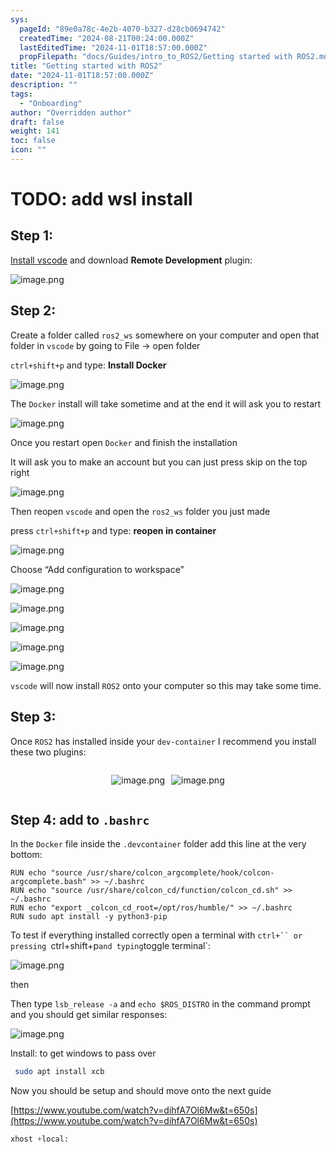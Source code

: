 ```yaml
---
sys:
  pageId: "89e0a78c-4e2b-4070-b327-d28cb0694742"
  createdTime: "2024-08-21T00:24:00.000Z"
  lastEditedTime: "2024-11-01T18:57:00.000Z"
  propFilepath: "docs/Guides/intro_to_ROS2/Getting started with ROS2.md"
title: "Getting started with ROS2"
date: "2024-11-01T18:57:00.000Z"
description: ""
tags:
  - "Onboarding"
author: "Overridden author"
draft: false
weight: 141
toc: false
icon: ""
---
```


# TODO: add wsl install

## Step 1:

[Install vscode](https://code.visualstudio.com/download) and download **Remote Development** plugin:

![image.png](https://prod-files-secure.s3.us-west-2.amazonaws.com/d518164a-d88e-44d1-a4ee-3adb3bd8bce0/efb52993-1881-4a40-b95e-6f020334f022/image.png?X-Amz-Algorithm=AWS4-HMAC-SHA256&X-Amz-Content-Sha256=UNSIGNED-PAYLOAD&X-Amz-Credential=ASIAZI2LB466XP2JMBEA%2F20250325%2Fus-west-2%2Fs3%2Faws4_request&X-Amz-Date=20250325T021834Z&X-Amz-Expires=3600&X-Amz-Security-Token=IQoJb3JpZ2luX2VjEKL%2F%2F%2F%2F%2F%2F%2F%2F%2F%2FwEaCXVzLXdlc3QtMiJIMEYCIQDczhTwNsRa81R7c1F7pzQ%2FfKByrJWTiigfaJaE%2FinMbgIhANiW%2BWpCUHO4WtJwVcGrBYpNRsi9RclSwaRYPCBqeKfBKogECPv%2F%2F%2F%2F%2F%2F%2F%2F%2F%2FwEQABoMNjM3NDIzMTgzODA1Igx23Iy%2B3h%2F6R2IAIcwq3ANVWGc4yWDDajXzsXGpyhrEnbXQHKNgtqzYG4awRXYG6uQtrF5fja%2B1LorGH%2F5WNY5in8zCLqbgLvY8mEoMUAaXgPD9G0Kmhr8gRcyCLRBA%2B1R9B%2B%2F5lmR4oE7U%2BRnuj6H3%2Fjl%2BFaiutyNjd%2FDBPRTT9lNzLkOUJL3Qa%2B6sZbf8bobyIUTiTLNH67z%2BZdLd2FBcWQzbSVEJ9h6VyxQd9Dlw8Ge8xxKjAyxXvYJAbGUEfxJoEJ4vrfsQMdZsnzcxDPBUyJzLS9M0k43ETwhASdc%2Fk6491zHPdM61DuKZFVc1wkmgmxonpIYdarv%2BWWSNWRhKECs20dVk0TMznotqdo0KjUGzQf5RhzNWHqY%2FlxlFCxjcZc1DXZN9yeY%2FGG2NWLze22yXlSt9muQReLk1L5gZbvDQqhSPO5%2BDofCNGUm%2B1zuZxtNo9rPxR7WnQGRIwyLMQAvDLsM7KraHWUOa9JHaL2IqUMfz%2BK7x33d%2F%2FDDf7%2FqBj78%2BXqf%2FHaaUe%2BdgoSdI59mo9wq1ONTQbUa0BAyKIJBrVY89Nvij%2BrZ2EV%2BgM2qRZRWrkSXE8%2FB63HcJTY3c%2BLUEJTH2z5X6VB3uNCt7pxuheCv7hgLUwTHvkWICiuBVhkcA%2Fmx4rHiVVTDtlYi%2FBjqkAc4gmV%2FfWw5f3z6loX6PKZe6Y0tE%2BpK5ApnUotG%2BKteRQNDtvbqqYbe8E70O0FKH6GwwQmn%2F6ql%2Fn3%2BkVoOQ1QYgp0X6voHuxK9RegjuNt%2BlD12oBcTKrmNeLVP7Ff70U4QUf7uGpC4wm13ZtYAw2SA2BNDh4Zs1HKpC8efnV%2BlL3FEiefvqWow%2BxkWhZ2rvoEd0WDes8HXdz7IqFyfa9G%2B%2FaVMq&X-Amz-Signature=8bff584a0e1301fe8bfe6a76cd63c592a9f9d6414ea8df1eaadee736eadc3863&X-Amz-SignedHeaders=host&x-id=GetObject)

## Step 2:

Create a folder called `ros2_ws` somewhere on your computer and open that folder in `vscode` by going to File → open folder 

`ctrl+shift+p` and type: **Install Docker**

![image.png](https://prod-files-secure.s3.us-west-2.amazonaws.com/d518164a-d88e-44d1-a4ee-3adb3bd8bce0/2269dc0e-1cd5-47ff-bceb-c04ad9b2eab0/image.png?X-Amz-Algorithm=AWS4-HMAC-SHA256&X-Amz-Content-Sha256=UNSIGNED-PAYLOAD&X-Amz-Credential=ASIAZI2LB466XP2JMBEA%2F20250325%2Fus-west-2%2Fs3%2Faws4_request&X-Amz-Date=20250325T021834Z&X-Amz-Expires=3600&X-Amz-Security-Token=IQoJb3JpZ2luX2VjEKL%2F%2F%2F%2F%2F%2F%2F%2F%2F%2FwEaCXVzLXdlc3QtMiJIMEYCIQDczhTwNsRa81R7c1F7pzQ%2FfKByrJWTiigfaJaE%2FinMbgIhANiW%2BWpCUHO4WtJwVcGrBYpNRsi9RclSwaRYPCBqeKfBKogECPv%2F%2F%2F%2F%2F%2F%2F%2F%2F%2FwEQABoMNjM3NDIzMTgzODA1Igx23Iy%2B3h%2F6R2IAIcwq3ANVWGc4yWDDajXzsXGpyhrEnbXQHKNgtqzYG4awRXYG6uQtrF5fja%2B1LorGH%2F5WNY5in8zCLqbgLvY8mEoMUAaXgPD9G0Kmhr8gRcyCLRBA%2B1R9B%2B%2F5lmR4oE7U%2BRnuj6H3%2Fjl%2BFaiutyNjd%2FDBPRTT9lNzLkOUJL3Qa%2B6sZbf8bobyIUTiTLNH67z%2BZdLd2FBcWQzbSVEJ9h6VyxQd9Dlw8Ge8xxKjAyxXvYJAbGUEfxJoEJ4vrfsQMdZsnzcxDPBUyJzLS9M0k43ETwhASdc%2Fk6491zHPdM61DuKZFVc1wkmgmxonpIYdarv%2BWWSNWRhKECs20dVk0TMznotqdo0KjUGzQf5RhzNWHqY%2FlxlFCxjcZc1DXZN9yeY%2FGG2NWLze22yXlSt9muQReLk1L5gZbvDQqhSPO5%2BDofCNGUm%2B1zuZxtNo9rPxR7WnQGRIwyLMQAvDLsM7KraHWUOa9JHaL2IqUMfz%2BK7x33d%2F%2FDDf7%2FqBj78%2BXqf%2FHaaUe%2BdgoSdI59mo9wq1ONTQbUa0BAyKIJBrVY89Nvij%2BrZ2EV%2BgM2qRZRWrkSXE8%2FB63HcJTY3c%2BLUEJTH2z5X6VB3uNCt7pxuheCv7hgLUwTHvkWICiuBVhkcA%2Fmx4rHiVVTDtlYi%2FBjqkAc4gmV%2FfWw5f3z6loX6PKZe6Y0tE%2BpK5ApnUotG%2BKteRQNDtvbqqYbe8E70O0FKH6GwwQmn%2F6ql%2Fn3%2BkVoOQ1QYgp0X6voHuxK9RegjuNt%2BlD12oBcTKrmNeLVP7Ff70U4QUf7uGpC4wm13ZtYAw2SA2BNDh4Zs1HKpC8efnV%2BlL3FEiefvqWow%2BxkWhZ2rvoEd0WDes8HXdz7IqFyfa9G%2B%2FaVMq&X-Amz-Signature=6b1c882e5b87ecdc87c53a396bd729c5e95c64bdffdd0575697c842d25f1f4c4&X-Amz-SignedHeaders=host&x-id=GetObject)

The `Docker` install will take sometime and at the end it will ask you to restart

![image.png](https://prod-files-secure.s3.us-west-2.amazonaws.com/d518164a-d88e-44d1-a4ee-3adb3bd8bce0/ed233f78-be33-4b1f-b89c-9c346c0e961e/image.png?X-Amz-Algorithm=AWS4-HMAC-SHA256&X-Amz-Content-Sha256=UNSIGNED-PAYLOAD&X-Amz-Credential=ASIAZI2LB466XP2JMBEA%2F20250325%2Fus-west-2%2Fs3%2Faws4_request&X-Amz-Date=20250325T021834Z&X-Amz-Expires=3600&X-Amz-Security-Token=IQoJb3JpZ2luX2VjEKL%2F%2F%2F%2F%2F%2F%2F%2F%2F%2FwEaCXVzLXdlc3QtMiJIMEYCIQDczhTwNsRa81R7c1F7pzQ%2FfKByrJWTiigfaJaE%2FinMbgIhANiW%2BWpCUHO4WtJwVcGrBYpNRsi9RclSwaRYPCBqeKfBKogECPv%2F%2F%2F%2F%2F%2F%2F%2F%2F%2FwEQABoMNjM3NDIzMTgzODA1Igx23Iy%2B3h%2F6R2IAIcwq3ANVWGc4yWDDajXzsXGpyhrEnbXQHKNgtqzYG4awRXYG6uQtrF5fja%2B1LorGH%2F5WNY5in8zCLqbgLvY8mEoMUAaXgPD9G0Kmhr8gRcyCLRBA%2B1R9B%2B%2F5lmR4oE7U%2BRnuj6H3%2Fjl%2BFaiutyNjd%2FDBPRTT9lNzLkOUJL3Qa%2B6sZbf8bobyIUTiTLNH67z%2BZdLd2FBcWQzbSVEJ9h6VyxQd9Dlw8Ge8xxKjAyxXvYJAbGUEfxJoEJ4vrfsQMdZsnzcxDPBUyJzLS9M0k43ETwhASdc%2Fk6491zHPdM61DuKZFVc1wkmgmxonpIYdarv%2BWWSNWRhKECs20dVk0TMznotqdo0KjUGzQf5RhzNWHqY%2FlxlFCxjcZc1DXZN9yeY%2FGG2NWLze22yXlSt9muQReLk1L5gZbvDQqhSPO5%2BDofCNGUm%2B1zuZxtNo9rPxR7WnQGRIwyLMQAvDLsM7KraHWUOa9JHaL2IqUMfz%2BK7x33d%2F%2FDDf7%2FqBj78%2BXqf%2FHaaUe%2BdgoSdI59mo9wq1ONTQbUa0BAyKIJBrVY89Nvij%2BrZ2EV%2BgM2qRZRWrkSXE8%2FB63HcJTY3c%2BLUEJTH2z5X6VB3uNCt7pxuheCv7hgLUwTHvkWICiuBVhkcA%2Fmx4rHiVVTDtlYi%2FBjqkAc4gmV%2FfWw5f3z6loX6PKZe6Y0tE%2BpK5ApnUotG%2BKteRQNDtvbqqYbe8E70O0FKH6GwwQmn%2F6ql%2Fn3%2BkVoOQ1QYgp0X6voHuxK9RegjuNt%2BlD12oBcTKrmNeLVP7Ff70U4QUf7uGpC4wm13ZtYAw2SA2BNDh4Zs1HKpC8efnV%2BlL3FEiefvqWow%2BxkWhZ2rvoEd0WDes8HXdz7IqFyfa9G%2B%2FaVMq&X-Amz-Signature=440c376e89f9be5b893a6ad7bc3772b3c480f93605c3bb6c114825cc4c756bb7&X-Amz-SignedHeaders=host&x-id=GetObject)

Once you restart open `Docker` and finish the installation

It will ask you to make an account but you can just press skip on the top right

![image.png](https://prod-files-secure.s3.us-west-2.amazonaws.com/d518164a-d88e-44d1-a4ee-3adb3bd8bce0/21010ad9-1659-4fd9-9f59-9932a09b2a3d/image.png?X-Amz-Algorithm=AWS4-HMAC-SHA256&X-Amz-Content-Sha256=UNSIGNED-PAYLOAD&X-Amz-Credential=ASIAZI2LB466XP2JMBEA%2F20250325%2Fus-west-2%2Fs3%2Faws4_request&X-Amz-Date=20250325T021834Z&X-Amz-Expires=3600&X-Amz-Security-Token=IQoJb3JpZ2luX2VjEKL%2F%2F%2F%2F%2F%2F%2F%2F%2F%2FwEaCXVzLXdlc3QtMiJIMEYCIQDczhTwNsRa81R7c1F7pzQ%2FfKByrJWTiigfaJaE%2FinMbgIhANiW%2BWpCUHO4WtJwVcGrBYpNRsi9RclSwaRYPCBqeKfBKogECPv%2F%2F%2F%2F%2F%2F%2F%2F%2F%2FwEQABoMNjM3NDIzMTgzODA1Igx23Iy%2B3h%2F6R2IAIcwq3ANVWGc4yWDDajXzsXGpyhrEnbXQHKNgtqzYG4awRXYG6uQtrF5fja%2B1LorGH%2F5WNY5in8zCLqbgLvY8mEoMUAaXgPD9G0Kmhr8gRcyCLRBA%2B1R9B%2B%2F5lmR4oE7U%2BRnuj6H3%2Fjl%2BFaiutyNjd%2FDBPRTT9lNzLkOUJL3Qa%2B6sZbf8bobyIUTiTLNH67z%2BZdLd2FBcWQzbSVEJ9h6VyxQd9Dlw8Ge8xxKjAyxXvYJAbGUEfxJoEJ4vrfsQMdZsnzcxDPBUyJzLS9M0k43ETwhASdc%2Fk6491zHPdM61DuKZFVc1wkmgmxonpIYdarv%2BWWSNWRhKECs20dVk0TMznotqdo0KjUGzQf5RhzNWHqY%2FlxlFCxjcZc1DXZN9yeY%2FGG2NWLze22yXlSt9muQReLk1L5gZbvDQqhSPO5%2BDofCNGUm%2B1zuZxtNo9rPxR7WnQGRIwyLMQAvDLsM7KraHWUOa9JHaL2IqUMfz%2BK7x33d%2F%2FDDf7%2FqBj78%2BXqf%2FHaaUe%2BdgoSdI59mo9wq1ONTQbUa0BAyKIJBrVY89Nvij%2BrZ2EV%2BgM2qRZRWrkSXE8%2FB63HcJTY3c%2BLUEJTH2z5X6VB3uNCt7pxuheCv7hgLUwTHvkWICiuBVhkcA%2Fmx4rHiVVTDtlYi%2FBjqkAc4gmV%2FfWw5f3z6loX6PKZe6Y0tE%2BpK5ApnUotG%2BKteRQNDtvbqqYbe8E70O0FKH6GwwQmn%2F6ql%2Fn3%2BkVoOQ1QYgp0X6voHuxK9RegjuNt%2BlD12oBcTKrmNeLVP7Ff70U4QUf7uGpC4wm13ZtYAw2SA2BNDh4Zs1HKpC8efnV%2BlL3FEiefvqWow%2BxkWhZ2rvoEd0WDes8HXdz7IqFyfa9G%2B%2FaVMq&X-Amz-Signature=7374b4fb13b14cb0b7263aea222f4b03efb88efd090f5e5f88abbad07da45f83&X-Amz-SignedHeaders=host&x-id=GetObject)

Then reopen `vscode` and open the `ros2_ws` folder you just made

press `ctrl+shift+p` and type: **reopen in container**

![image.png](https://prod-files-secure.s3.us-west-2.amazonaws.com/d518164a-d88e-44d1-a4ee-3adb3bd8bce0/4e93b8c2-41ad-488c-8095-c74205196118/image.png?X-Amz-Algorithm=AWS4-HMAC-SHA256&X-Amz-Content-Sha256=UNSIGNED-PAYLOAD&X-Amz-Credential=ASIAZI2LB466XP2JMBEA%2F20250325%2Fus-west-2%2Fs3%2Faws4_request&X-Amz-Date=20250325T021834Z&X-Amz-Expires=3600&X-Amz-Security-Token=IQoJb3JpZ2luX2VjEKL%2F%2F%2F%2F%2F%2F%2F%2F%2F%2FwEaCXVzLXdlc3QtMiJIMEYCIQDczhTwNsRa81R7c1F7pzQ%2FfKByrJWTiigfaJaE%2FinMbgIhANiW%2BWpCUHO4WtJwVcGrBYpNRsi9RclSwaRYPCBqeKfBKogECPv%2F%2F%2F%2F%2F%2F%2F%2F%2F%2FwEQABoMNjM3NDIzMTgzODA1Igx23Iy%2B3h%2F6R2IAIcwq3ANVWGc4yWDDajXzsXGpyhrEnbXQHKNgtqzYG4awRXYG6uQtrF5fja%2B1LorGH%2F5WNY5in8zCLqbgLvY8mEoMUAaXgPD9G0Kmhr8gRcyCLRBA%2B1R9B%2B%2F5lmR4oE7U%2BRnuj6H3%2Fjl%2BFaiutyNjd%2FDBPRTT9lNzLkOUJL3Qa%2B6sZbf8bobyIUTiTLNH67z%2BZdLd2FBcWQzbSVEJ9h6VyxQd9Dlw8Ge8xxKjAyxXvYJAbGUEfxJoEJ4vrfsQMdZsnzcxDPBUyJzLS9M0k43ETwhASdc%2Fk6491zHPdM61DuKZFVc1wkmgmxonpIYdarv%2BWWSNWRhKECs20dVk0TMznotqdo0KjUGzQf5RhzNWHqY%2FlxlFCxjcZc1DXZN9yeY%2FGG2NWLze22yXlSt9muQReLk1L5gZbvDQqhSPO5%2BDofCNGUm%2B1zuZxtNo9rPxR7WnQGRIwyLMQAvDLsM7KraHWUOa9JHaL2IqUMfz%2BK7x33d%2F%2FDDf7%2FqBj78%2BXqf%2FHaaUe%2BdgoSdI59mo9wq1ONTQbUa0BAyKIJBrVY89Nvij%2BrZ2EV%2BgM2qRZRWrkSXE8%2FB63HcJTY3c%2BLUEJTH2z5X6VB3uNCt7pxuheCv7hgLUwTHvkWICiuBVhkcA%2Fmx4rHiVVTDtlYi%2FBjqkAc4gmV%2FfWw5f3z6loX6PKZe6Y0tE%2BpK5ApnUotG%2BKteRQNDtvbqqYbe8E70O0FKH6GwwQmn%2F6ql%2Fn3%2BkVoOQ1QYgp0X6voHuxK9RegjuNt%2BlD12oBcTKrmNeLVP7Ff70U4QUf7uGpC4wm13ZtYAw2SA2BNDh4Zs1HKpC8efnV%2BlL3FEiefvqWow%2BxkWhZ2rvoEd0WDes8HXdz7IqFyfa9G%2B%2FaVMq&X-Amz-Signature=ea86a19a86da24e57401129b9f7585f179354c6b8b4ca17340af7d8697859c03&X-Amz-SignedHeaders=host&x-id=GetObject)

Choose “Add configuration to workspace”

![image.png](https://prod-files-secure.s3.us-west-2.amazonaws.com/d518164a-d88e-44d1-a4ee-3adb3bd8bce0/9560b282-5060-4989-ba37-97e7b2c22476/image.png?X-Amz-Algorithm=AWS4-HMAC-SHA256&X-Amz-Content-Sha256=UNSIGNED-PAYLOAD&X-Amz-Credential=ASIAZI2LB466XP2JMBEA%2F20250325%2Fus-west-2%2Fs3%2Faws4_request&X-Amz-Date=20250325T021834Z&X-Amz-Expires=3600&X-Amz-Security-Token=IQoJb3JpZ2luX2VjEKL%2F%2F%2F%2F%2F%2F%2F%2F%2F%2FwEaCXVzLXdlc3QtMiJIMEYCIQDczhTwNsRa81R7c1F7pzQ%2FfKByrJWTiigfaJaE%2FinMbgIhANiW%2BWpCUHO4WtJwVcGrBYpNRsi9RclSwaRYPCBqeKfBKogECPv%2F%2F%2F%2F%2F%2F%2F%2F%2F%2FwEQABoMNjM3NDIzMTgzODA1Igx23Iy%2B3h%2F6R2IAIcwq3ANVWGc4yWDDajXzsXGpyhrEnbXQHKNgtqzYG4awRXYG6uQtrF5fja%2B1LorGH%2F5WNY5in8zCLqbgLvY8mEoMUAaXgPD9G0Kmhr8gRcyCLRBA%2B1R9B%2B%2F5lmR4oE7U%2BRnuj6H3%2Fjl%2BFaiutyNjd%2FDBPRTT9lNzLkOUJL3Qa%2B6sZbf8bobyIUTiTLNH67z%2BZdLd2FBcWQzbSVEJ9h6VyxQd9Dlw8Ge8xxKjAyxXvYJAbGUEfxJoEJ4vrfsQMdZsnzcxDPBUyJzLS9M0k43ETwhASdc%2Fk6491zHPdM61DuKZFVc1wkmgmxonpIYdarv%2BWWSNWRhKECs20dVk0TMznotqdo0KjUGzQf5RhzNWHqY%2FlxlFCxjcZc1DXZN9yeY%2FGG2NWLze22yXlSt9muQReLk1L5gZbvDQqhSPO5%2BDofCNGUm%2B1zuZxtNo9rPxR7WnQGRIwyLMQAvDLsM7KraHWUOa9JHaL2IqUMfz%2BK7x33d%2F%2FDDf7%2FqBj78%2BXqf%2FHaaUe%2BdgoSdI59mo9wq1ONTQbUa0BAyKIJBrVY89Nvij%2BrZ2EV%2BgM2qRZRWrkSXE8%2FB63HcJTY3c%2BLUEJTH2z5X6VB3uNCt7pxuheCv7hgLUwTHvkWICiuBVhkcA%2Fmx4rHiVVTDtlYi%2FBjqkAc4gmV%2FfWw5f3z6loX6PKZe6Y0tE%2BpK5ApnUotG%2BKteRQNDtvbqqYbe8E70O0FKH6GwwQmn%2F6ql%2Fn3%2BkVoOQ1QYgp0X6voHuxK9RegjuNt%2BlD12oBcTKrmNeLVP7Ff70U4QUf7uGpC4wm13ZtYAw2SA2BNDh4Zs1HKpC8efnV%2BlL3FEiefvqWow%2BxkWhZ2rvoEd0WDes8HXdz7IqFyfa9G%2B%2FaVMq&X-Amz-Signature=ce56ead63785b65216e5abc4db1852bae4dd21cc46b609c556f6644466f2abf6&X-Amz-SignedHeaders=host&x-id=GetObject)

![image.png](https://prod-files-secure.s3.us-west-2.amazonaws.com/d518164a-d88e-44d1-a4ee-3adb3bd8bce0/2ee63f81-886b-48e8-a553-dc6e5eac99e4/image.png?X-Amz-Algorithm=AWS4-HMAC-SHA256&X-Amz-Content-Sha256=UNSIGNED-PAYLOAD&X-Amz-Credential=ASIAZI2LB466XP2JMBEA%2F20250325%2Fus-west-2%2Fs3%2Faws4_request&X-Amz-Date=20250325T021834Z&X-Amz-Expires=3600&X-Amz-Security-Token=IQoJb3JpZ2luX2VjEKL%2F%2F%2F%2F%2F%2F%2F%2F%2F%2FwEaCXVzLXdlc3QtMiJIMEYCIQDczhTwNsRa81R7c1F7pzQ%2FfKByrJWTiigfaJaE%2FinMbgIhANiW%2BWpCUHO4WtJwVcGrBYpNRsi9RclSwaRYPCBqeKfBKogECPv%2F%2F%2F%2F%2F%2F%2F%2F%2F%2FwEQABoMNjM3NDIzMTgzODA1Igx23Iy%2B3h%2F6R2IAIcwq3ANVWGc4yWDDajXzsXGpyhrEnbXQHKNgtqzYG4awRXYG6uQtrF5fja%2B1LorGH%2F5WNY5in8zCLqbgLvY8mEoMUAaXgPD9G0Kmhr8gRcyCLRBA%2B1R9B%2B%2F5lmR4oE7U%2BRnuj6H3%2Fjl%2BFaiutyNjd%2FDBPRTT9lNzLkOUJL3Qa%2B6sZbf8bobyIUTiTLNH67z%2BZdLd2FBcWQzbSVEJ9h6VyxQd9Dlw8Ge8xxKjAyxXvYJAbGUEfxJoEJ4vrfsQMdZsnzcxDPBUyJzLS9M0k43ETwhASdc%2Fk6491zHPdM61DuKZFVc1wkmgmxonpIYdarv%2BWWSNWRhKECs20dVk0TMznotqdo0KjUGzQf5RhzNWHqY%2FlxlFCxjcZc1DXZN9yeY%2FGG2NWLze22yXlSt9muQReLk1L5gZbvDQqhSPO5%2BDofCNGUm%2B1zuZxtNo9rPxR7WnQGRIwyLMQAvDLsM7KraHWUOa9JHaL2IqUMfz%2BK7x33d%2F%2FDDf7%2FqBj78%2BXqf%2FHaaUe%2BdgoSdI59mo9wq1ONTQbUa0BAyKIJBrVY89Nvij%2BrZ2EV%2BgM2qRZRWrkSXE8%2FB63HcJTY3c%2BLUEJTH2z5X6VB3uNCt7pxuheCv7hgLUwTHvkWICiuBVhkcA%2Fmx4rHiVVTDtlYi%2FBjqkAc4gmV%2FfWw5f3z6loX6PKZe6Y0tE%2BpK5ApnUotG%2BKteRQNDtvbqqYbe8E70O0FKH6GwwQmn%2F6ql%2Fn3%2BkVoOQ1QYgp0X6voHuxK9RegjuNt%2BlD12oBcTKrmNeLVP7Ff70U4QUf7uGpC4wm13ZtYAw2SA2BNDh4Zs1HKpC8efnV%2BlL3FEiefvqWow%2BxkWhZ2rvoEd0WDes8HXdz7IqFyfa9G%2B%2FaVMq&X-Amz-Signature=977a2984779d0d981ef105246863861098354e70f0074bcc7d2e05d75151c049&X-Amz-SignedHeaders=host&x-id=GetObject)

![image.png](https://prod-files-secure.s3.us-west-2.amazonaws.com/d518164a-d88e-44d1-a4ee-3adb3bd8bce0/ae1580b2-b048-407e-aed9-b584224a7a04/image.png?X-Amz-Algorithm=AWS4-HMAC-SHA256&X-Amz-Content-Sha256=UNSIGNED-PAYLOAD&X-Amz-Credential=ASIAZI2LB466XP2JMBEA%2F20250325%2Fus-west-2%2Fs3%2Faws4_request&X-Amz-Date=20250325T021834Z&X-Amz-Expires=3600&X-Amz-Security-Token=IQoJb3JpZ2luX2VjEKL%2F%2F%2F%2F%2F%2F%2F%2F%2F%2FwEaCXVzLXdlc3QtMiJIMEYCIQDczhTwNsRa81R7c1F7pzQ%2FfKByrJWTiigfaJaE%2FinMbgIhANiW%2BWpCUHO4WtJwVcGrBYpNRsi9RclSwaRYPCBqeKfBKogECPv%2F%2F%2F%2F%2F%2F%2F%2F%2F%2FwEQABoMNjM3NDIzMTgzODA1Igx23Iy%2B3h%2F6R2IAIcwq3ANVWGc4yWDDajXzsXGpyhrEnbXQHKNgtqzYG4awRXYG6uQtrF5fja%2B1LorGH%2F5WNY5in8zCLqbgLvY8mEoMUAaXgPD9G0Kmhr8gRcyCLRBA%2B1R9B%2B%2F5lmR4oE7U%2BRnuj6H3%2Fjl%2BFaiutyNjd%2FDBPRTT9lNzLkOUJL3Qa%2B6sZbf8bobyIUTiTLNH67z%2BZdLd2FBcWQzbSVEJ9h6VyxQd9Dlw8Ge8xxKjAyxXvYJAbGUEfxJoEJ4vrfsQMdZsnzcxDPBUyJzLS9M0k43ETwhASdc%2Fk6491zHPdM61DuKZFVc1wkmgmxonpIYdarv%2BWWSNWRhKECs20dVk0TMznotqdo0KjUGzQf5RhzNWHqY%2FlxlFCxjcZc1DXZN9yeY%2FGG2NWLze22yXlSt9muQReLk1L5gZbvDQqhSPO5%2BDofCNGUm%2B1zuZxtNo9rPxR7WnQGRIwyLMQAvDLsM7KraHWUOa9JHaL2IqUMfz%2BK7x33d%2F%2FDDf7%2FqBj78%2BXqf%2FHaaUe%2BdgoSdI59mo9wq1ONTQbUa0BAyKIJBrVY89Nvij%2BrZ2EV%2BgM2qRZRWrkSXE8%2FB63HcJTY3c%2BLUEJTH2z5X6VB3uNCt7pxuheCv7hgLUwTHvkWICiuBVhkcA%2Fmx4rHiVVTDtlYi%2FBjqkAc4gmV%2FfWw5f3z6loX6PKZe6Y0tE%2BpK5ApnUotG%2BKteRQNDtvbqqYbe8E70O0FKH6GwwQmn%2F6ql%2Fn3%2BkVoOQ1QYgp0X6voHuxK9RegjuNt%2BlD12oBcTKrmNeLVP7Ff70U4QUf7uGpC4wm13ZtYAw2SA2BNDh4Zs1HKpC8efnV%2BlL3FEiefvqWow%2BxkWhZ2rvoEd0WDes8HXdz7IqFyfa9G%2B%2FaVMq&X-Amz-Signature=3bddfa0e3fc2d1ebdb690ee26e2e6740f4cc95d583438649b2546f1bbcfd1c87&X-Amz-SignedHeaders=host&x-id=GetObject)

![image.png](https://prod-files-secure.s3.us-west-2.amazonaws.com/d518164a-d88e-44d1-a4ee-3adb3bd8bce0/53255b28-f75e-430f-b9e3-c0ac8577e42b/image.png?X-Amz-Algorithm=AWS4-HMAC-SHA256&X-Amz-Content-Sha256=UNSIGNED-PAYLOAD&X-Amz-Credential=ASIAZI2LB466XP2JMBEA%2F20250325%2Fus-west-2%2Fs3%2Faws4_request&X-Amz-Date=20250325T021834Z&X-Amz-Expires=3600&X-Amz-Security-Token=IQoJb3JpZ2luX2VjEKL%2F%2F%2F%2F%2F%2F%2F%2F%2F%2FwEaCXVzLXdlc3QtMiJIMEYCIQDczhTwNsRa81R7c1F7pzQ%2FfKByrJWTiigfaJaE%2FinMbgIhANiW%2BWpCUHO4WtJwVcGrBYpNRsi9RclSwaRYPCBqeKfBKogECPv%2F%2F%2F%2F%2F%2F%2F%2F%2F%2FwEQABoMNjM3NDIzMTgzODA1Igx23Iy%2B3h%2F6R2IAIcwq3ANVWGc4yWDDajXzsXGpyhrEnbXQHKNgtqzYG4awRXYG6uQtrF5fja%2B1LorGH%2F5WNY5in8zCLqbgLvY8mEoMUAaXgPD9G0Kmhr8gRcyCLRBA%2B1R9B%2B%2F5lmR4oE7U%2BRnuj6H3%2Fjl%2BFaiutyNjd%2FDBPRTT9lNzLkOUJL3Qa%2B6sZbf8bobyIUTiTLNH67z%2BZdLd2FBcWQzbSVEJ9h6VyxQd9Dlw8Ge8xxKjAyxXvYJAbGUEfxJoEJ4vrfsQMdZsnzcxDPBUyJzLS9M0k43ETwhASdc%2Fk6491zHPdM61DuKZFVc1wkmgmxonpIYdarv%2BWWSNWRhKECs20dVk0TMznotqdo0KjUGzQf5RhzNWHqY%2FlxlFCxjcZc1DXZN9yeY%2FGG2NWLze22yXlSt9muQReLk1L5gZbvDQqhSPO5%2BDofCNGUm%2B1zuZxtNo9rPxR7WnQGRIwyLMQAvDLsM7KraHWUOa9JHaL2IqUMfz%2BK7x33d%2F%2FDDf7%2FqBj78%2BXqf%2FHaaUe%2BdgoSdI59mo9wq1ONTQbUa0BAyKIJBrVY89Nvij%2BrZ2EV%2BgM2qRZRWrkSXE8%2FB63HcJTY3c%2BLUEJTH2z5X6VB3uNCt7pxuheCv7hgLUwTHvkWICiuBVhkcA%2Fmx4rHiVVTDtlYi%2FBjqkAc4gmV%2FfWw5f3z6loX6PKZe6Y0tE%2BpK5ApnUotG%2BKteRQNDtvbqqYbe8E70O0FKH6GwwQmn%2F6ql%2Fn3%2BkVoOQ1QYgp0X6voHuxK9RegjuNt%2BlD12oBcTKrmNeLVP7Ff70U4QUf7uGpC4wm13ZtYAw2SA2BNDh4Zs1HKpC8efnV%2BlL3FEiefvqWow%2BxkWhZ2rvoEd0WDes8HXdz7IqFyfa9G%2B%2FaVMq&X-Amz-Signature=2fc1b9ecb869101496a5b124e567f296df755e1a224eef216d18f6a2932eb6ba&X-Amz-SignedHeaders=host&x-id=GetObject)

![image.png](https://prod-files-secure.s3.us-west-2.amazonaws.com/d518164a-d88e-44d1-a4ee-3adb3bd8bce0/7c562767-5af9-4ffb-97d1-327bcdf4ee00/image.png?X-Amz-Algorithm=AWS4-HMAC-SHA256&X-Amz-Content-Sha256=UNSIGNED-PAYLOAD&X-Amz-Credential=ASIAZI2LB466XP2JMBEA%2F20250325%2Fus-west-2%2Fs3%2Faws4_request&X-Amz-Date=20250325T021834Z&X-Amz-Expires=3600&X-Amz-Security-Token=IQoJb3JpZ2luX2VjEKL%2F%2F%2F%2F%2F%2F%2F%2F%2F%2FwEaCXVzLXdlc3QtMiJIMEYCIQDczhTwNsRa81R7c1F7pzQ%2FfKByrJWTiigfaJaE%2FinMbgIhANiW%2BWpCUHO4WtJwVcGrBYpNRsi9RclSwaRYPCBqeKfBKogECPv%2F%2F%2F%2F%2F%2F%2F%2F%2F%2FwEQABoMNjM3NDIzMTgzODA1Igx23Iy%2B3h%2F6R2IAIcwq3ANVWGc4yWDDajXzsXGpyhrEnbXQHKNgtqzYG4awRXYG6uQtrF5fja%2B1LorGH%2F5WNY5in8zCLqbgLvY8mEoMUAaXgPD9G0Kmhr8gRcyCLRBA%2B1R9B%2B%2F5lmR4oE7U%2BRnuj6H3%2Fjl%2BFaiutyNjd%2FDBPRTT9lNzLkOUJL3Qa%2B6sZbf8bobyIUTiTLNH67z%2BZdLd2FBcWQzbSVEJ9h6VyxQd9Dlw8Ge8xxKjAyxXvYJAbGUEfxJoEJ4vrfsQMdZsnzcxDPBUyJzLS9M0k43ETwhASdc%2Fk6491zHPdM61DuKZFVc1wkmgmxonpIYdarv%2BWWSNWRhKECs20dVk0TMznotqdo0KjUGzQf5RhzNWHqY%2FlxlFCxjcZc1DXZN9yeY%2FGG2NWLze22yXlSt9muQReLk1L5gZbvDQqhSPO5%2BDofCNGUm%2B1zuZxtNo9rPxR7WnQGRIwyLMQAvDLsM7KraHWUOa9JHaL2IqUMfz%2BK7x33d%2F%2FDDf7%2FqBj78%2BXqf%2FHaaUe%2BdgoSdI59mo9wq1ONTQbUa0BAyKIJBrVY89Nvij%2BrZ2EV%2BgM2qRZRWrkSXE8%2FB63HcJTY3c%2BLUEJTH2z5X6VB3uNCt7pxuheCv7hgLUwTHvkWICiuBVhkcA%2Fmx4rHiVVTDtlYi%2FBjqkAc4gmV%2FfWw5f3z6loX6PKZe6Y0tE%2BpK5ApnUotG%2BKteRQNDtvbqqYbe8E70O0FKH6GwwQmn%2F6ql%2Fn3%2BkVoOQ1QYgp0X6voHuxK9RegjuNt%2BlD12oBcTKrmNeLVP7Ff70U4QUf7uGpC4wm13ZtYAw2SA2BNDh4Zs1HKpC8efnV%2BlL3FEiefvqWow%2BxkWhZ2rvoEd0WDes8HXdz7IqFyfa9G%2B%2FaVMq&X-Amz-Signature=ce52d75d4ff1d309a92c98564bcb7cee46b680258f3c135a2d0822118d5be711&X-Amz-SignedHeaders=host&x-id=GetObject)

`vscode` will now install `ROS2` onto your computer so this may take some time.

## Step 3:

Once `ROS2` has installed inside your `dev-container` I recommend you install these two plugins:

<div style="display: flex;flex-direction: row; column-gap:10px; max-width: 630px;justify-content: center;">
<div>

![image.png](https://prod-files-secure.s3.us-west-2.amazonaws.com/d518164a-d88e-44d1-a4ee-3adb3bd8bce0/3fc3d550-5a54-4ba1-ba6b-faa01cdb7369/image.png?X-Amz-Algorithm=AWS4-HMAC-SHA256&X-Amz-Content-Sha256=UNSIGNED-PAYLOAD&X-Amz-Credential=ASIAZI2LB466WUWSOTBC%2F20250325%2Fus-west-2%2Fs3%2Faws4_request&X-Amz-Date=20250325T021837Z&X-Amz-Expires=3600&X-Amz-Security-Token=IQoJb3JpZ2luX2VjEKL%2F%2F%2F%2F%2F%2F%2F%2F%2F%2FwEaCXVzLXdlc3QtMiJHMEUCIQDfgaoLjCDGqf0XeXlAZxI0nnFvoU%2FQ4MPJDL%2BCK%2FFTJwIgVPMJgQipJ1BxO%2F1x8Y3RGh5UZNK4gx8ZhJb01AK3tGgqiAQI%2B%2F%2F%2F%2F%2F%2F%2F%2F%2F%2F%2FARAAGgw2Mzc0MjMxODM4MDUiDBImPZTap%2Fd3oMa3PCrcA09664ZXOxTBPV72QRXLt5q%2B3oUZn3IiuFBb2pFPMi0Z2WxcvTdpbi8SiYM5pNVqkCioM1vF7TrXjKPf36miMC61jULMAYex1LP57T4Mykt0QrXrFrPnImAGaZ1ZLqombKWEuGF2r8MD38dpnQum%2BgD6FsR8UeOd1uNAFzNXAjgpgRp8HmuP6alP19aXuPyvPqib05z8jY2gfrgst9knI3cf3g4O20Eh7b8wUDN%2Fu4RJ%2BLYKAGS63DkK1Rii4%2FO5tJ43VJVY82tojpNvx4lNKsxxP9JM3%2Fk3phPYCyOKeONigtxW5tZ0WRKzoM%2FEaao%2BB46LzSKUbIK54v22WOMfoKPHMvLv5Ky1zBihDId9KS8%2BPS8A%2BpQ%2BCG8LjzZnTbFQk%2BnhSZ%2BYaPFO1SPdAyNNfrExHHGaO%2FKT2Xf9d%2BVCAjDp4DPjtVJS1zDhOGAsn9c97UastXmVy6S3diUO7q9Zr92Mgom2GPjOxcm%2F%2BqG40UCkiNtN5rjlqhkmdsodE1FBhxLW5FG0o8Z75IrLw8KioGNOA4xHVJ3vXWTWeOUocVmzEYhUAxwSHmyZR66G0JMePY89sItALnSPNH9CjTqOBmbCQTovcn5GqPfkK%2FrRdV6S0486to4dB%2F1%2F%2FKBNMO2ViL8GOqUB%2BJAdTTNFNbQfahj9w5GQ0KvAYyplE2Mi1%2FhLauFARTX7S%2FY2mgXI9iktRdRc12kqMlJBUCqOpWQmh62aWQhvKhB01RmqLV8QC0h%2F%2F2uYBq1AeufrH9I7ZG2jJZ%2FbJedsyEkrFsWhpOadv3zm13EvfyIaqVNq4hSoZFO9gHXOzTZn8%2FPDG0%2Baqk4%2FbRiYoqsvWNiFZpT4TbZJgCvRedgn3fH2GXlY&X-Amz-Signature=55e9cf317e4d5bd3e69b3bb4ba455f8b16e05d5a32f67a29d4c8c32afde3a5c0&X-Amz-SignedHeaders=host&x-id=GetObject)

</div>
<div>

![image.png](https://prod-files-secure.s3.us-west-2.amazonaws.com/d518164a-d88e-44d1-a4ee-3adb3bd8bce0/d994cc66-13c2-4093-a5a3-f84cf4601a82/image.png?X-Amz-Algorithm=AWS4-HMAC-SHA256&X-Amz-Content-Sha256=UNSIGNED-PAYLOAD&X-Amz-Credential=ASIAZI2LB466RKP7P6MG%2F20250325%2Fus-west-2%2Fs3%2Faws4_request&X-Amz-Date=20250325T021838Z&X-Amz-Expires=3600&X-Amz-Security-Token=IQoJb3JpZ2luX2VjEKL%2F%2F%2F%2F%2F%2F%2F%2F%2F%2FwEaCXVzLXdlc3QtMiJHMEUCIQDDvlxrrkE3bCn8f%2BuvEw%2FUY3ykNLrgk16Xb3EaTdmwdgIgINK%2FRLbPJOR2R30nTAxzSPjRz26uzKWMYDh%2FVSYxotoqiAQI%2B%2F%2F%2F%2F%2F%2F%2F%2F%2F%2F%2FARAAGgw2Mzc0MjMxODM4MDUiDGL4kKNVhB8x09Ky0yrcA%2FUbeqN8IlH6q2veNDoudvl%2B7ms4PCP%2BToJYIzHwtDlsmodD34eb4%2FEZ1%2BD6mFjNyvt52%2FkRa%2FqhlZFOSafWej%2FWwRx3PbooAn0GOBlfBJP4V%2BEVH8s3QNOLdnkaBLoishOjjBonvrfK1R7DZ%2Bwf9UCfKVt%2B2XQABZkLUAl9F9sOfAuI8JqoE7IqcJDdGNCk%2BkYcP%2BLj4dfI0YMds78riHWLC9r6CAWnzWJWQGd%2FOf0UnE7%2BBRYe7tiZsCR%2BU1Q8UGD5QwGKjrp4AazpQuOu885jdSQdKoG0QDexc%2B9Nh5w0bFaa3d29rU3H4oTR9VdAbCxKnYHUZeaarew8hqPkgFBvXMh8H7EZ%2BciaBE7LB9WGszS95y76AP5tInJ%2FCI0DHjT%2BGkBSmdDXlo3LBrcNFbSm%2BJy3e%2BCUNMozAv47Oo6vBGogHw7w8pFVspN7Y77GYEAMEhvrnDnH22J819DXW2EbtHwXu7Y5uJbkgkOxsmrMCLw7CFEic7JOdvhMzprDow%2BtWbDOyLSh8jHr9eoI8GzNiBtQHiktH4EtTvPNvnRRK%2Bl3y6od2Y6pHWQBn4qfmv6QcbvW0W%2FdTP2ROxcknFi9T4fu8XsRWOgZUSk7ldkWZnlSFEARLObfIcyXMOKViL8GOqUByl%2B5rrznGW%2BmkLGn2VmWD1g0JU5a8gsBf4hEtxKCY8AFVOtlFWq%2BSzoV3GNo6C7ErQGIhtasB4kHKnuyv%2B%2F%2Brwu2zLzLa0%2BMa0g0v6GITFLIq60RsIbodUC0xW66YTvukZ0St3cpptO94BeZu2ZLxz3OaG9ZVVANp3nXsKemATKWTtDSH0YgyPTSFrVJsmAWetVf%2F287VvAK9w7ZDWFuVSWtCCa2&X-Amz-Signature=56be69e177cca3e7cd0c7989bc0db60ea117c11ba09baac82191c73b54723c6d&X-Amz-SignedHeaders=host&x-id=GetObject)

</div>
</div>

## Step 4: add to `.bashrc`

In the `Docker` file inside the `.devcontainer` folder add this line at the very bottom: 

```docker
RUN echo "source /usr/share/colcon_argcomplete/hook/colcon-argcomplete.bash" >> ~/.bashrc
RUN echo "source /usr/share/colcon_cd/function/colcon_cd.sh" >> ~/.bashrc
RUN echo "export _colcon_cd_root=/opt/ros/humble/" >> ~/.bashrc
RUN sudo apt install -y python3-pip 
```

To test if everything installed correctly open a terminal with `ctrl+`` or pressing `ctrl+shift+p` and typing `toggle terminal`:

![image.png](https://prod-files-secure.s3.us-west-2.amazonaws.com/d518164a-d88e-44d1-a4ee-3adb3bd8bce0/6a4943d8-b04e-4c02-9a58-775f3384d1a5/image.png?X-Amz-Algorithm=AWS4-HMAC-SHA256&X-Amz-Content-Sha256=UNSIGNED-PAYLOAD&X-Amz-Credential=ASIAZI2LB466XP2JMBEA%2F20250325%2Fus-west-2%2Fs3%2Faws4_request&X-Amz-Date=20250325T021834Z&X-Amz-Expires=3600&X-Amz-Security-Token=IQoJb3JpZ2luX2VjEKL%2F%2F%2F%2F%2F%2F%2F%2F%2F%2FwEaCXVzLXdlc3QtMiJIMEYCIQDczhTwNsRa81R7c1F7pzQ%2FfKByrJWTiigfaJaE%2FinMbgIhANiW%2BWpCUHO4WtJwVcGrBYpNRsi9RclSwaRYPCBqeKfBKogECPv%2F%2F%2F%2F%2F%2F%2F%2F%2F%2FwEQABoMNjM3NDIzMTgzODA1Igx23Iy%2B3h%2F6R2IAIcwq3ANVWGc4yWDDajXzsXGpyhrEnbXQHKNgtqzYG4awRXYG6uQtrF5fja%2B1LorGH%2F5WNY5in8zCLqbgLvY8mEoMUAaXgPD9G0Kmhr8gRcyCLRBA%2B1R9B%2B%2F5lmR4oE7U%2BRnuj6H3%2Fjl%2BFaiutyNjd%2FDBPRTT9lNzLkOUJL3Qa%2B6sZbf8bobyIUTiTLNH67z%2BZdLd2FBcWQzbSVEJ9h6VyxQd9Dlw8Ge8xxKjAyxXvYJAbGUEfxJoEJ4vrfsQMdZsnzcxDPBUyJzLS9M0k43ETwhASdc%2Fk6491zHPdM61DuKZFVc1wkmgmxonpIYdarv%2BWWSNWRhKECs20dVk0TMznotqdo0KjUGzQf5RhzNWHqY%2FlxlFCxjcZc1DXZN9yeY%2FGG2NWLze22yXlSt9muQReLk1L5gZbvDQqhSPO5%2BDofCNGUm%2B1zuZxtNo9rPxR7WnQGRIwyLMQAvDLsM7KraHWUOa9JHaL2IqUMfz%2BK7x33d%2F%2FDDf7%2FqBj78%2BXqf%2FHaaUe%2BdgoSdI59mo9wq1ONTQbUa0BAyKIJBrVY89Nvij%2BrZ2EV%2BgM2qRZRWrkSXE8%2FB63HcJTY3c%2BLUEJTH2z5X6VB3uNCt7pxuheCv7hgLUwTHvkWICiuBVhkcA%2Fmx4rHiVVTDtlYi%2FBjqkAc4gmV%2FfWw5f3z6loX6PKZe6Y0tE%2BpK5ApnUotG%2BKteRQNDtvbqqYbe8E70O0FKH6GwwQmn%2F6ql%2Fn3%2BkVoOQ1QYgp0X6voHuxK9RegjuNt%2BlD12oBcTKrmNeLVP7Ff70U4QUf7uGpC4wm13ZtYAw2SA2BNDh4Zs1HKpC8efnV%2BlL3FEiefvqWow%2BxkWhZ2rvoEd0WDes8HXdz7IqFyfa9G%2B%2FaVMq&X-Amz-Signature=cc4f3fe27dabe86fea4c3b9b5e8b5bc832838a6ee45fb1a075a0a21a98c621b5&X-Amz-SignedHeaders=host&x-id=GetObject)

then 

Then type `lsb_release -a` and `echo $ROS_DISTRO` in the command prompt and you should get similar responses:

![image.png](https://prod-files-secure.s3.us-west-2.amazonaws.com/d518164a-d88e-44d1-a4ee-3adb3bd8bce0/3e635dec-a805-4e85-8b9e-d000e5b71a4e/image.png?X-Amz-Algorithm=AWS4-HMAC-SHA256&X-Amz-Content-Sha256=UNSIGNED-PAYLOAD&X-Amz-Credential=ASIAZI2LB466XP2JMBEA%2F20250325%2Fus-west-2%2Fs3%2Faws4_request&X-Amz-Date=20250325T021834Z&X-Amz-Expires=3600&X-Amz-Security-Token=IQoJb3JpZ2luX2VjEKL%2F%2F%2F%2F%2F%2F%2F%2F%2F%2FwEaCXVzLXdlc3QtMiJIMEYCIQDczhTwNsRa81R7c1F7pzQ%2FfKByrJWTiigfaJaE%2FinMbgIhANiW%2BWpCUHO4WtJwVcGrBYpNRsi9RclSwaRYPCBqeKfBKogECPv%2F%2F%2F%2F%2F%2F%2F%2F%2F%2FwEQABoMNjM3NDIzMTgzODA1Igx23Iy%2B3h%2F6R2IAIcwq3ANVWGc4yWDDajXzsXGpyhrEnbXQHKNgtqzYG4awRXYG6uQtrF5fja%2B1LorGH%2F5WNY5in8zCLqbgLvY8mEoMUAaXgPD9G0Kmhr8gRcyCLRBA%2B1R9B%2B%2F5lmR4oE7U%2BRnuj6H3%2Fjl%2BFaiutyNjd%2FDBPRTT9lNzLkOUJL3Qa%2B6sZbf8bobyIUTiTLNH67z%2BZdLd2FBcWQzbSVEJ9h6VyxQd9Dlw8Ge8xxKjAyxXvYJAbGUEfxJoEJ4vrfsQMdZsnzcxDPBUyJzLS9M0k43ETwhASdc%2Fk6491zHPdM61DuKZFVc1wkmgmxonpIYdarv%2BWWSNWRhKECs20dVk0TMznotqdo0KjUGzQf5RhzNWHqY%2FlxlFCxjcZc1DXZN9yeY%2FGG2NWLze22yXlSt9muQReLk1L5gZbvDQqhSPO5%2BDofCNGUm%2B1zuZxtNo9rPxR7WnQGRIwyLMQAvDLsM7KraHWUOa9JHaL2IqUMfz%2BK7x33d%2F%2FDDf7%2FqBj78%2BXqf%2FHaaUe%2BdgoSdI59mo9wq1ONTQbUa0BAyKIJBrVY89Nvij%2BrZ2EV%2BgM2qRZRWrkSXE8%2FB63HcJTY3c%2BLUEJTH2z5X6VB3uNCt7pxuheCv7hgLUwTHvkWICiuBVhkcA%2Fmx4rHiVVTDtlYi%2FBjqkAc4gmV%2FfWw5f3z6loX6PKZe6Y0tE%2BpK5ApnUotG%2BKteRQNDtvbqqYbe8E70O0FKH6GwwQmn%2F6ql%2Fn3%2BkVoOQ1QYgp0X6voHuxK9RegjuNt%2BlD12oBcTKrmNeLVP7Ff70U4QUf7uGpC4wm13ZtYAw2SA2BNDh4Zs1HKpC8efnV%2BlL3FEiefvqWow%2BxkWhZ2rvoEd0WDes8HXdz7IqFyfa9G%2B%2FaVMq&X-Amz-Signature=3a3c6040afe8cce86196fc4ff2088d26f1511d02f1add38aa5f2ac7494aa6ac0&X-Amz-SignedHeaders=host&x-id=GetObject)

Install:  to get windows to pass over

```bash
 sudo apt install xcb
```

Now you should be setup and should move onto the next guide 

[https://www.youtube.com/watch?v=dihfA7Ol6Mw&t=650s](https://www.youtube.com/watch?v=dihfA7Ol6Mw&t=650s)

```python
xhost +local:
```
